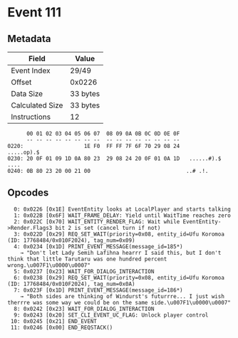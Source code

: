 # Event 111

## Metadata

| Field           | Value    |
|-----------------|----------|
| Event Index     | 29/49    |
| Offset          | 0x0226   |
| Data Size       | 33 bytes |
| Calculated Size | 33 bytes |
| Instructions    | 12       |

```
      00 01 02 03 04 05 06 07  08 09 0A 0B 0C 0D 0E 0F
      -- -- -- -- -- -- -- --  -- -- -- -- -- -- -- --
0220:                   1E F0  FF FF 7F 6F 70 29 08 24        .....op).$
0230: 20 0F 01 09 1D 0A 80 23  29 08 24 20 0F 01 0A 1D   ......#).$ ....
0240: 0B 80 23 20 00 21 00                              ..# .!.         
```

## Opcodes

```
  0: 0x0226 [0x1E] EventEntity looks at LocalPlayer and starts talking
  1: 0x022B [0x6F] WAIT_FRAME_DELAY: Yield until WaitTime reaches zero
  2: 0x022C [0x70] WAIT_ENTITY_RENDER_FLAG: Wait while EventEntity->Render.Flags3 bit 2 is set (cancel turn if not)
  3: 0x022D [0x29] REQ_SET_WAIT(priority=0x08, entity_id=Ufu Koromoa (ID: 17768484/0x010F2024), tag_num=0x09)
  4: 0x0234 [0x1D] PRINT_EVENT_MESSAGE(message_id=185*)
    → "Don't let Lady Semih Lafihna hearrr I said this, but I don't think that little Tarutaru was one hundred percent wrong.\u007F1\u0000\u0007"
  5: 0x0237 [0x23] WAIT_FOR_DIALOG_INTERACTION
  6: 0x0238 [0x29] REQ_SET_WAIT(priority=0x08, entity_id=Ufu Koromoa (ID: 17768484/0x010F2024), tag_num=0x0A)
  7: 0x023F [0x1D] PRINT_EVENT_MESSAGE(message_id=186*)
    → "Both sides are thinking of Windurst's futurrre... I just wish therrre was some way we could be on the same side.\u007F1\u0000\u0007"
  8: 0x0242 [0x23] WAIT_FOR_DIALOG_INTERACTION
  9: 0x0243 [0x20] SET_CLI_EVENT_UC_FLAG: Unlock player control
 10: 0x0245 [0x21] END_EVENT
 11: 0x0246 [0x00] END_REQSTACK()
```
